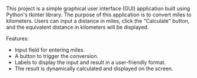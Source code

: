 This project is a simple graphical user interface (GUI) application built using Python's tkinter library. The purpose of this application is to convert miles to kilometers. Users can input a distance in miles, click the "Calculate" button, and the equivalent distance in kilometers will be displayed.

Features:
- Input field for entering miles.
- A button to trigger the conversion.
- Labels to display the input and result in a user-friendly format.
- The result is dynamically calculated and displayed on the screen.
